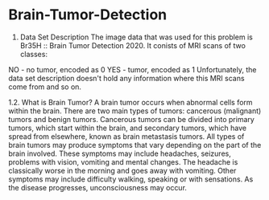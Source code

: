 # Brain-Tumor-Detection
1. Data Set Description
The image data that was used for this problem is Br35H :: Brain Tumor Detection 2020. It conists of MRI scans of two classes:

NO - no tumor, encoded as 0
YES - tumor, encoded as 1
Unfortunately, the data set description doesn't hold any information where this MRI scans come from and so on.

1.2. What is Brain Tumor?
A brain tumor occurs when abnormal cells form within the brain. There are two main types of tumors: cancerous (malignant) tumors and benign tumors. Cancerous tumors can be divided into primary tumors, which start within the brain, and secondary tumors, which have spread from elsewhere, known as brain metastasis tumors. All types of brain tumors may produce symptoms that vary depending on the part of the brain involved. These symptoms may include headaches, seizures, problems with vision, vomiting and mental changes. The headache is classically worse in the morning and goes away with vomiting. Other symptoms may include difficulty walking, speaking or with sensations. As the disease progresses, unconsciousness may occur.
